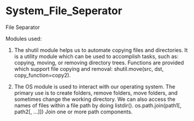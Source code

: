 # System_File_Seperator

File Separator

Modules used:

1) The shutil module helps us to automate copying files and directories. It is a utility module which can be used to accomplish tasks, such as: copying, moving, or removing          directory trees. Functions are provided which support file copying and removal: shutil.move(src, dst, copy_function=copy2).

2) The OS module is used to interact with our operating system. The primary use is to create folders, remove folders, move folders, and sometimes change the working directory. 
   We can also access the names of files within a file path by doing listdir().
   os.path.join(path1[, path2[, ...]]) Join one or more path components. 
